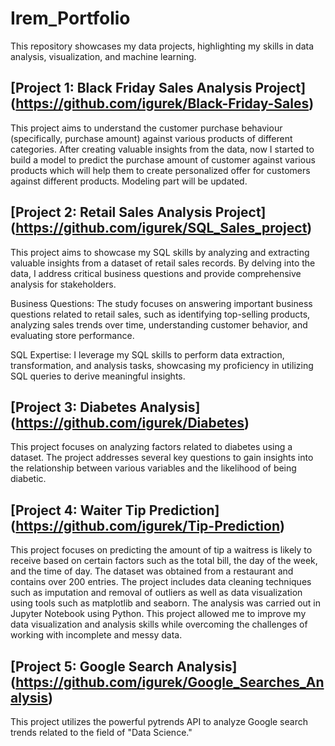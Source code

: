 # Irem_Portfolio
 This repository showcases my data projects, highlighting my skills in data analysis, visualization, and machine learning. 

## [Project 1: Black Friday Sales Analysis Project] (https://github.com/igurek/Black-Friday-Sales) 
This project aims to understand the customer purchase behaviour (specifically, purchase amount) against various products of different categories. After creating valuable insights from the data, now I started to build a model to predict the purchase amount of customer against various products which will help them to create personalized offer for customers against different products. Modeling part will be updated. 

## [Project 2: Retail Sales Analysis Project] (https://github.com/igurek/SQL_Sales_project) 

This project aims to showcase my SQL skills by analyzing and extracting valuable insights from a dataset of retail sales records. By delving into the data, I address critical business questions and provide comprehensive analysis for stakeholders.

Business Questions: The study focuses on answering important business questions related to retail sales, such as identifying top-selling products, analyzing sales trends over time, understanding customer behavior, and evaluating store performance.

SQL Expertise: I leverage my SQL skills to perform data extraction, transformation, and analysis tasks, showcasing my proficiency in utilizing SQL queries to derive meaningful insights.


## [Project 3: Diabetes Analysis] (https://github.com/igurek/Diabetes)  

This project focuses on analyzing factors related to diabetes using a dataset. The project addresses several key questions to gain insights into the relationship between various variables and the likelihood of being diabetic.


## [Project 4: Waiter Tip Prediction] (https://github.com/igurek/Tip-Prediction) 

This project focuses on predicting the amount of tip a waitress is likely to receive based on certain factors such as the total bill, the day of the week, and the time of day. The dataset was obtained from a restaurant and contains over 200 entries. The project includes data cleaning techniques such as imputation and removal of outliers as well as data visualization using tools such as matplotlib and seaborn. The analysis was carried out in Jupyter Notebook using Python. This project allowed me to improve my data visualization and analysis skills while overcoming the challenges of working with incomplete and messy data.


## [Project 5: Google Search Analysis] (https://github.com/igurek/Google_Searches_Analysis) 

This project utilizes the powerful pytrends API to analyze Google search trends related to the field of "Data Science."
